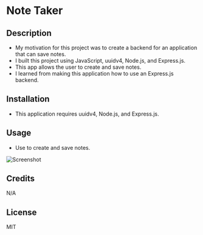 # Note Taker

## Description
- My motivation for this project was to create a backend for an application that can save notes.
- I built this project using JavaScript, uuidv4, Node.js, and Express.js.
- This app allows the user to create and save notes.
- I learned from making this application how to use an Express.js backend.
## Installation
- This application requires uuidv4, Node.js, and Express.js.

## Usage
- Use to create and save notes.

![Screenshot](./assets/images/screenshot.png)

## Credits
N/A

## License
MIT
